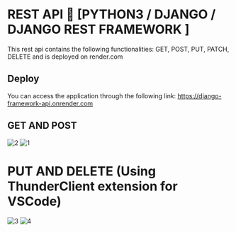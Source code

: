 # REST API  📁 [PYTHON3 / DJANGO / DJANGO REST FRAMEWORK ]

This rest api contains the following functionalities: GET, POST, PUT, PATCH, DELETE and is deployed on render.com

## Deploy 
You can access the application through the following link: https://django-framework-api.onrender.com

## GET AND POST 

![2](https://user-images.githubusercontent.com/119838743/218306755-f2722509-1484-45d9-8add-d485a8925c01.png)
![1](https://user-images.githubusercontent.com/119838743/218306766-b0ebef9c-83bd-4af6-966b-4272267ae631.png)

# PUT AND DELETE (Using ThunderClient extension for VSCode)

![3](https://user-images.githubusercontent.com/119838743/218306797-cda6ee2e-93bb-458a-9350-d5d4f0131de9.png)
![4](https://user-images.githubusercontent.com/119838743/218306802-284c7199-68d7-4469-91b2-71853d9bf874.png)

